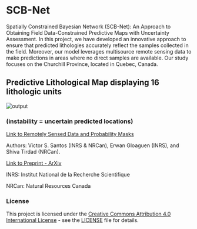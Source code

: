 # SCB-Net
Spatially Constrained Bayesian Network (SCB-Net): An Approach to Obtaining Field Data-Constrained Predictive Maps with Uncertainty Assessment. In this project, we have developed an innovative approach to ensure that predicted lithologies accurately reflect the samples collected in the field. Moreover, our model leverages multisource remote sensing data to make predictions in areas where no direct samples are available. Our study focuses on the Churchill Province, located in Quebec, Canada.


## Predictive Lithological Map displaying 16 lithologic units 

![output](https://github.com/victsnet/SCB-Net/assets/53713685/81b74534-f222-4854-8d4e-ff265c06011d)
### (instability = uncertain predicted locations)

[Link to Remotely Sensed Data and Probability Masks](https://drive.google.com/drive/folders/1QaHrmGukgPDGtaSnRjhIaAR-VoPHgFc8?usp=sharing)

Authors: Victor S. Santos (INRS & NRCan), Erwan Gloaguen (INRS), and Shiva Tirdad (NRCan).

[Link to Preprint - ArXiv](https://arxiv.org/abs/2403.20195)

INRS: Institut National de la Recherche Scientifique

NRCan: Natural Resources Canada

### License

This project is licensed under the [Creative Commons Attribution 4.0 International License](LICENSE) - see the [LICENSE](LICENSE) file for details.
